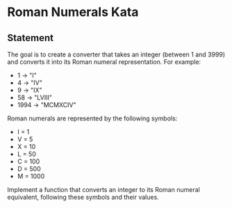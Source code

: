 # Roman Numerals Kata

## Statement
The goal is to create a converter that takes an integer (between 1 and 3999) and converts it into its Roman numeral representation. For example:

- 1 → "I"
- 4 → "IV"
- 9 → "IX"
- 58 → "LVIII"
- 1994 → "MCMXCIV"

Roman numerals are represented by the following symbols:

- I = 1
- V = 5
- X = 10
- L = 50
- C = 100
- D = 500
- M = 1000

Implement a function that converts an integer to its Roman numeral equivalent, following these symbols and their values.